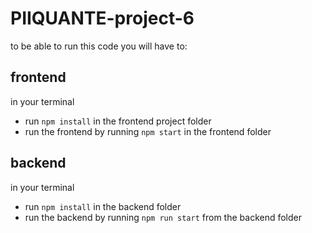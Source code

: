 # PIIQUANTE-project-6

to be able to run this code you will have to:

## frontend

in your terminal
- run `npm install` in the frontend project folder
- run the frontend by running `npm start` in the frontend folder

## backend
in your terminal

- run `npm install` in the backend folder
- run the backend by running `npm run start` from the backend folder


